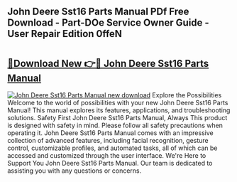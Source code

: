## John Deere Sst16 Parts Manual PDf Free Download - Part-DOe Service Owner Guide - User Repair Edition 0ffeN

# <h2><a href="http://bc89589.oget.top/?id=John+Deere+Sst16+Parts+Manual">🔗Download New 👉🔴 John Deere Sst16 Parts Manual</a></h2>

[![John Deere Sst16 Parts Manual new download](https://i.imgur.com/5g1atiW.png)](http://bc89589.oget.top/?id=John+Deere+Sst16+Parts+Manual)
Explore the Possibilities Welcome to the world of possibilities with your new John Deere Sst16 Parts Manual! This manual explores its features, applications, and troubleshooting solutions. Safety First John Deere Sst16 Parts Manual, Always This product is designed with safety in mind. Please follow all safety precautions when operating it. John Deere Sst16 Parts Manual comes with an impressive collection of advanced features, including facial recognition, gesture control, customizable profiles, and automated tasks, all of which can be accessed and customized through the user interface. We're Here to Support You John Deere Sst16 Parts Manual. Our team is dedicated to assisting you with any questions or concerns.
